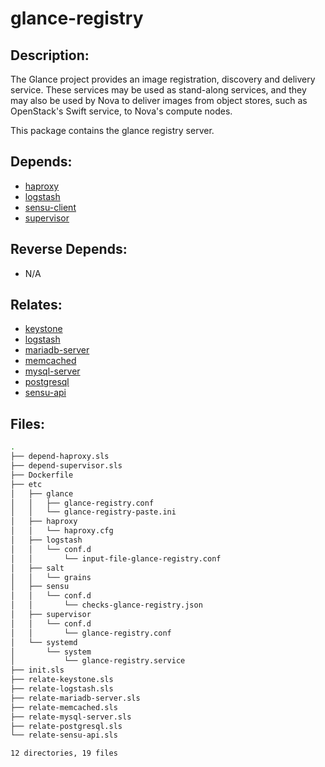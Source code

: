 # glance-registry

## Description:

The Glance project provides an image registration, discovery and delivery service. These services may be used as stand-along services, and they may also be used by Nova to deliver images from object stores, such as OpenStack's Swift service, to Nova's compute nodes.

This package contains the glance registry server.

## Depends:

  -  [haproxy](salt/haproxy)
  -  [logstash](salt/logstash)
  -  [sensu-client](salt/sensu-client)
  -  [supervisor](salt/supervisor)

## Reverse Depends:

  -  N/A

## Relates:

  -  [keystone](salt/keystone)
  -  [logstash](salt/logstash)
  -  [mariadb-server](salt/mariadb-server)
  -  [memcached](salt/memcached)
  -  [mysql-server](salt/mysql-server)
  -  [postgresql](salt/postgresql)
  -  [sensu-api](salt/sensu-api)

## Files:

```bash
.
├── depend-haproxy.sls
├── depend-supervisor.sls
├── Dockerfile
├── etc
│   ├── glance
│   │   ├── glance-registry.conf
│   │   └── glance-registry-paste.ini
│   ├── haproxy
│   │   └── haproxy.cfg
│   ├── logstash
│   │   └── conf.d
│   │       └── input-file-glance-registry.conf
│   ├── salt
│   │   └── grains
│   ├── sensu
│   │   └── conf.d
│   │       └── checks-glance-registry.json
│   ├── supervisor
│   │   └── conf.d
│   │       └── glance-registry.conf
│   └── systemd
│       └── system
│           └── glance-registry.service
├── init.sls
├── relate-keystone.sls
├── relate-logstash.sls
├── relate-mariadb-server.sls
├── relate-memcached.sls
├── relate-mysql-server.sls
├── relate-postgresql.sls
└── relate-sensu-api.sls

12 directories, 19 files
```
